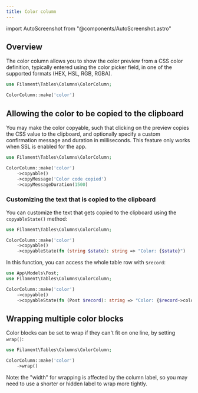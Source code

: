 ```yaml
---
title: Color column
---
```

import AutoScreenshot from "@components/AutoScreenshot.astro"

## Overview

The color column allows you to show the color preview from a CSS color definition, typically entered using the color picker field, in one of the supported formats (HEX, HSL, RGB, RGBA).

```php
use Filament\Tables\Columns\ColorColumn;

ColorColumn::make('color')
```

<AutoScreenshot name="tables/columns/color/simple" alt="Color column" version="4.x" />

## Allowing the color to be copied to the clipboard

You may make the color copyable, such that clicking on the preview copies the CSS value to the clipboard, and optionally specify a custom confirmation message and duration in milliseconds. This feature only works when SSL is enabled for the app.

```php
use Filament\Tables\Columns\ColorColumn;

ColorColumn::make('color')
    ->copyable()
    ->copyMessage('Color code copied')
    ->copyMessageDuration(1500)
```

<AutoScreenshot name="tables/columns/color/copyable" alt="Color column with a button to copy it" version="4.x" />

### Customizing the text that is copied to the clipboard

You can customize the text that gets copied to the clipboard using the `copyableState()` method:

```php
use Filament\Tables\Columns\ColorColumn;

ColorColumn::make('color')
    ->copyable()
    ->copyableState(fn (string $state): string => "Color: {$state}")
```

In this function, you can access the whole table row with `$record`:

```php
use App\Models\Post;
use Filament\Tables\Columns\ColorColumn;

ColorColumn::make('color')
    ->copyable()
    ->copyableState(fn (Post $record): string => "Color: {$record->color}")
```

## Wrapping multiple color blocks

Color blocks can be set to wrap if they can't fit on one line, by setting `wrap()`:

```php
use Filament\Tables\Columns\ColorColumn;

ColorColumn::make('color')
    ->wrap()
```

Note: the "width" for wrapping is affected by the column label, so you may need to use a shorter or hidden label to wrap more tightly.

